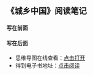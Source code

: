 ## 《城乡中国》阅读笔记

#### 写在前面


#### 写在后面
- 思维导图在线查看：[点击打开](/attachment/55.《城乡中国》.svg)
- 得到电子书地址：[点击阅读]()